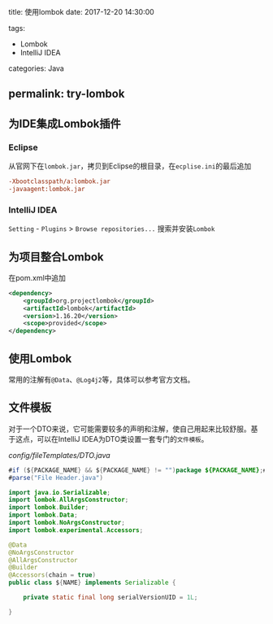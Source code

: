 title: 使用lombok
date: 2017-12-20 14:30:00

tags:

- Lombok
- IntelliJ IDEA

categories: Java

permalink: try-lombok
---

## 为IDE集成Lombok插件

### Eclipse

从官网下在`lombok.jar`，拷贝到Eclipse的根目录，在`ecplise.ini`的最后追加

~~~ini
-Xbootclasspath/a:lombok.jar
-javaagent:lombok.jar
~~~

### IntelliJ IDEA

`Setting` - `Plugins` > `Browse repositories...` 搜索并安装`Lombok`

## 为项目整合Lombok

在pom.xml中追加

~~~xml
<dependency>
    <groupId>org.projectlombok</groupId>
    <artifactId>lombok</artifactId>
    <version>1.16.20</version>
    <scope>provided</scope>
</dependency>
~~~

## 使用Lombok

常用的注解有`@Data`、`@Log4j2`等，具体可以参考官方文档。

## 文件模板

对于一个DTO来说，它可能需要较多的声明和注解，使自己用起来比较舒服。基于这点，可以在IntelliJ IDEA为DTO类设置一套专门的`文件模板`。

*config/fileTemplates/DTO.java*

~~~java
#if (${PACKAGE_NAME} && ${PACKAGE_NAME} != "")package ${PACKAGE_NAME};#end
#parse("File Header.java")

import java.io.Serializable;
import lombok.AllArgsConstructor;
import lombok.Builder;
import lombok.Data;
import lombok.NoArgsConstructor;
import lombok.experimental.Accessors;

@Data
@NoArgsConstructor
@AllArgsConstructor
@Builder
@Accessors(chain = true)
public class ${NAME} implements Serializable {

    private static final long serialVersionUID = 1L;

}
~~~